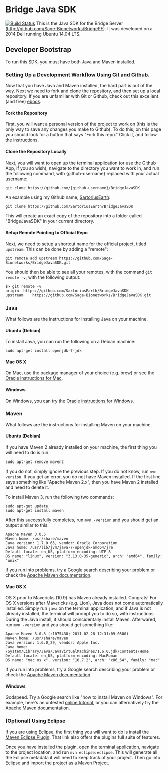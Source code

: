 # Bridge Java SDK 
[![Build Status](https://travis-ci.org/Sage-Bionetworks/BridgeJavaSDK.svg?branch=develop)](https://travis-ci.org/Sage-Bionetworks/BridgeJavaSDK)
This is the Java SDK for the Bridge Server (http://github.com/Sage-Bionetworks/BridgePF). It was developed on a 2014 Dell running Ubuntu 14.04 LTS.

## Developer Bootstrap
To run this SDK, you must have both Java and Maven installed.

### Setting Up a Development Workflow Using Git and Github.
Now that you have Java and Maven installed, the hard part is out of the way. Next we need to fork and clone the repository, and then set up a local repository. If you are unfamiliar with Git or Github, check out this excellent (and free) [ebook](http://git-scm.com/book).

#### Fork the Repository
First, you will want a personal version of the project to work on (this is the only way to save any changes you make to Github). To do this, on this page you should look for a button that says "Fork this repo." Click it, and follow the instructions.

#### Clone the Repository Locally
Next, you will want to open up the terminal application (or use the Github App, if you so wish), navigate to the directory you want to work in, and run the following command, with {github-username} replaced with your actual username:
```
git clone https://github.com/{github-username}/BridgeJavaSDK
```
An example using my Github name, [SartoriusEarth](https://github.com/SartoriusEarth):
```
git clone https://github.com/SartoriusEarth/BridgeJavaSDK
```
This will create an exact copy of the repository into a folder called "BridgeJavaSDK" in your current directory.

#### Setup Remote Pointing to Official Repo
Next, we need to setup a shortcut name for the official project, titled `upstream`. This can be done by adding a "remote":
```
git remote add upstream https://github.com/Sage-Bionetworks/BridgeJavaSDK.git
```
You should then be able to see all your remotes, with the command `git remote -v`, with the following output:
```
$> git remote -v
origin  https://github.com/SartoriusEarth/BridgeJavaSDK
upstream    https://github.com/Sage-Bionetworks/BridgeJavaSDK.git
```


### Java
What follows are the instructions for installing Java on your machine.
#### Ubuntu (Debian)
To install Java, you can run the following on a Debian machine:
```
sudo apt-get install openjdk-7-jdk
```
#### Mac OS X
On Mac, use the package manager of your choice (e.g. brew) or see the [Oracle instructions for Mac](http://www.java.com/en/download/help/mac_install.xml).
#### Windows
On Windows, you can try the [Oracle instructions for Windows](http://www.java.com/en/download/help/windows_manual_download.xml).


### Maven
What follows are the instructions for installing Maven on your machine.
#### Ubuntu (Debian)
If you have Maven 2 already installed on your machine, the first thing you will need to do is run:

```
sudo apt-get remove maven2
```
If you do not, simply ignore the previous step. If you do not know, run `mvn -version`. If you get an error, you do not have Maven installed. If the first line says something like "Apache Maven 2.x", then you have Maven 2 installed and need to delete it.

To install Maven 3, run the following two commands:
```
sudo apt-get update
sudo apt-get install maven
```
After this successfully completes, run `mvn -version` and you should get an output similar to this:
```
Apache Maven 3.0.5
Maven home: /usr/share/maven
Java version: 1.7.0_65, vendor: Oracle Corporation
Java home: /usr/lib/jvm/java-7-openjdk-amd64/jre
Default locale: en_US, platform encoding: UTF-8
OS name: "linux", version: "3.13.0-35-generic", arch: "amd64", family: "unix"
```
If you run into problems, try a Google search describing your problem or check the [Apache Maven documentation](http://maven.apache.org/guides/).

#### Mac OS X
OS X prior to Mavericks (10.9) has Maven already installed. Congrats! For OS X versions after Mavericks (e.g. Lion), Java does not come automatically installed. Simply run `java` on the terminal application, and if Java is not already installed, the terminal will prompt you to do so, with instructions. During the Java install, it should coincidentally install Maven. Afterwared, run `mvn -version` and you should get something like:
```
Apache Maven 3.0.3 (r1075438; 2011-02-28 12:31:09-0500)
Maven home: /usr/share/maven
Java version: 1.6.0_29, vendor: Apple Inc.
Java home: /System/Library/Java/JavaVirtualMachines/1.6.0.jdk/Contents/Home
Default locale: en_US, platform encoding: MacRoman
OS name: "mac os x", version: "10.7.2", arch: "x86_64", family: "mac"
```
If you run into problems, try a Google search describing your problem or check the [Apache Maven documentation](http://maven.apache.org/guides/).

#### Windows
Godspeed. Try a Google search like "how to install Maven on Windows". For example, here's an untested [online tutorial](http://www.mkyong.com/maven/how-to-install-maven-in-windows/), or you can alternatively try the [Apache Maven documentation](http://maven.apache.org/guides/).


### (Optional) Using Eclipse
If you are using Eclipse, the first thing you will want to do is install the [Maven Eclipse Plugin](http://maven.apache.org/plugins/maven-eclipse-plugin/). That link also offers the plugins full suite of features.

Once you have installed the plugin, open the terminal application, navigate to the project location, and run `mvn eclipse:eclipse`. This will generate all the Eclipse metadata it will need to keep track of your project. Then go into Eclipse and import the project as a Maven Project.